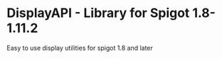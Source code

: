 # DisplayAPI - Library for Spigot 1.8-1.11.2
Easy to use display utilities for spigot 1.8 and later

